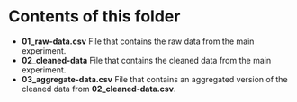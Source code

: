 # Contents of this folder
* **01_raw-data.csv** File that contains the raw data from the main experiment.
* **02_cleaned-data** File that contains the cleaned data from the main experiment.
* **03_aggregate-data.csv** File that contains an aggregated version of the cleaned data from **02_cleaned-data.csv**.
